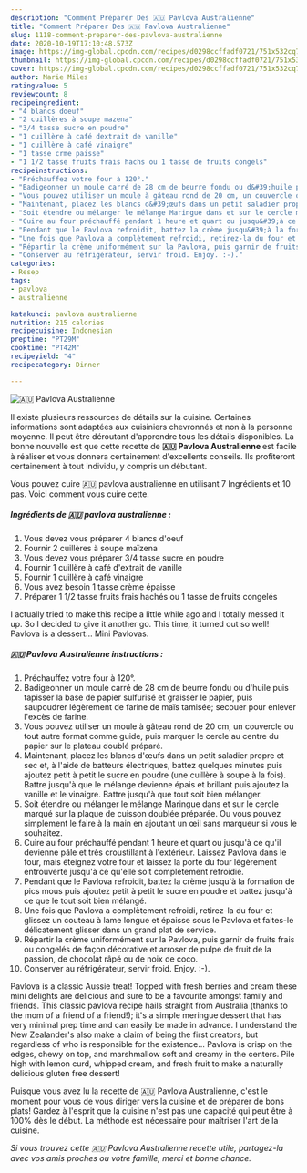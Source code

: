 ```yaml
---
description: "Comment Préparer Des 🇦🇺 ️Pavlova Australienne"
title: "Comment Préparer Des 🇦🇺 ️Pavlova Australienne"
slug: 1118-comment-preparer-des-pavlova-australienne
date: 2020-10-19T17:10:48.573Z
image: https://img-global.cpcdn.com/recipes/d0298ccffadf0721/751x532cq70/🇦🇺-️pavlova-australienne-photo-principale-de-la-recette.jpg
thumbnail: https://img-global.cpcdn.com/recipes/d0298ccffadf0721/751x532cq70/🇦🇺-️pavlova-australienne-photo-principale-de-la-recette.jpg
cover: https://img-global.cpcdn.com/recipes/d0298ccffadf0721/751x532cq70/🇦🇺-️pavlova-australienne-photo-principale-de-la-recette.jpg
author: Marie Miles
ratingvalue: 5
reviewcount: 8
recipeingredient:
- "4 blancs doeuf"
- "2 cuillères à soupe mazena"
- "3/4 tasse sucre en poudre"
- "1 cuillère à café dextrait de vanille"
- "1 cuillère à café vinaigre"
- "1 tasse crme paisse"
- "1 1/2 tasse fruits frais hachs ou 1 tasse de fruits congels"
recipeinstructions:
- "Préchauffez votre four à 120°."
- "Badigeonner un moule carré de 28 cm de beurre fondu ou d&#39;huile puis tapisser la base de papier sulfurisé et graisser le papier, puis saupoudrer légèrement de farine de maïs tamisée; secouer pour enlever l&#39;excès de farine."
- "Vous pouvez utiliser un moule à gâteau rond de 20 cm, un couvercle ou tout autre format comme guide, puis marquer le cercle au centre du papier sur le plateau doublé préparé."
- "Maintenant, placez les blancs d&#39;œufs dans un petit saladier propre et sec et, à l&#39;aide de batteurs électriques, battez quelques minutes puis ajoutez petit à petit le sucre en poudre (une cuillère à soupe à la fois). Battre jusqu&#39;à que le mélange devienne épais et brillant puis ajoutez la vanille et le vinaigre. Battre jusqu&#39;à que tout soit bien mélanger."
- "Soit étendre ou mélanger le mélange Maringue dans et sur le cercle marqué sur la plaque de cuisson doublée préparée. Ou vous pouvez simplement le faire à la main en ajoutant un œil sans marqueur si vous le souhaitez."
- "Cuire au four préchauffé pendant 1 heure et quart ou jusqu&#39;à ce qu&#39;il devienne pâle et très croustillant à l&#39;extérieur. Laissez Pavlova dans le four, mais éteignez votre four et laissez la porte du four légèrement entrouverte jusqu&#39;à ce qu&#39;elle soit complètement refroidie."
- "Pendant que le Pavlova refroidit, battez la crème jusqu&#39;à la formation de pics mous puis ajoutez petit à petit le sucre en poudre et battez jusqu&#39;à ce que le tout soit bien mélangé."
- "Une fois que Pavlova a complètement refroidi, retirez-la du four et glissez un couteau à lame longue et épaisse sous le Pavlova et faites-le délicatement glisser dans un grand plat de service."
- "Répartir la crème uniformément sur la Pavlova, puis garnir de fruits frais ou congelés de façon décorative et arroser de pulpe de fruit de la passion, de chocolat râpé ou de noix de coco."
- "Conserver au réfrigérateur, servir froid. Enjoy. :-)."
categories:
- Resep
tags:
- pavlova
- australienne

katakunci: pavlova australienne 
nutrition: 215 calories
recipecuisine: Indonesian
preptime: "PT29M"
cooktime: "PT42M"
recipeyield: "4"
recipecategory: Dinner

---
```



![🇦🇺 ️Pavlova Australienne](https://img-global.cpcdn.com/recipes/d0298ccffadf0721/751x532cq70/🇦🇺-️pavlova-australienne-photo-principale-de-la-recette.jpg)

Il existe plusieurs ressources de détails sur la cuisine. Certaines informations sont adaptées aux cuisiniers chevronnés et non à la personne moyenne. Il peut être déroutant d'apprendre tous les détails disponibles. La bonne nouvelle est que cette recette de <strong> 🇦🇺 ️Pavlova Australienne </strong> est facile à réaliser et vous donnera certainement d'excellents conseils. Ils profiteront certainement à tout individu, y compris un débutant.

<!--inarticleads1-->

Vous pouvez cuire 🇦🇺 ️pavlova australienne en utilisant 7 Ingrédients et 10 pas. Voici comment vous cuire cette.

##### Ingrédients de 🇦🇺 ️pavlova australienne :

1. Vous devez vous préparer 4 blancs d&#39;oeuf
1. Fournir 2 cuillères à soupe maïzena
1. Vous devez vous préparer 3/4 tasse sucre en poudre
1. Fournir 1 cuillère à café d&#39;extrait de vanille
1. Fournir 1 cuillère à café vinaigre
1. Vous avez besoin 1 tasse crème épaisse
1. Préparer 1 1/2 tasse fruits frais hachés ou 1 tasse de fruits congelés


I actually tried to make this recipe a little while ago and I totally messed it up. So I decided to give it another go. This time, it turned out so well! Pavlova is a dessert… Mini Pavlovas. 

<!--inarticleads2-->

##### 🇦🇺 ️Pavlova Australienne instructions :

1. Préchauffez votre four à 120°.
1. Badigeonner un moule carré de 28 cm de beurre fondu ou d&#39;huile puis tapisser la base de papier sulfurisé et graisser le papier, puis saupoudrer légèrement de farine de maïs tamisée; secouer pour enlever l&#39;excès de farine.
1. Vous pouvez utiliser un moule à gâteau rond de 20 cm, un couvercle ou tout autre format comme guide, puis marquer le cercle au centre du papier sur le plateau doublé préparé.
1. Maintenant, placez les blancs d&#39;œufs dans un petit saladier propre et sec et, à l&#39;aide de batteurs électriques, battez quelques minutes puis ajoutez petit à petit le sucre en poudre (une cuillère à soupe à la fois). Battre jusqu&#39;à que le mélange devienne épais et brillant puis ajoutez la vanille et le vinaigre. Battre jusqu&#39;à que tout soit bien mélanger.
1. Soit étendre ou mélanger le mélange Maringue dans et sur le cercle marqué sur la plaque de cuisson doublée préparée. Ou vous pouvez simplement le faire à la main en ajoutant un œil sans marqueur si vous le souhaitez.
1. Cuire au four préchauffé pendant 1 heure et quart ou jusqu&#39;à ce qu&#39;il devienne pâle et très croustillant à l&#39;extérieur. Laissez Pavlova dans le four, mais éteignez votre four et laissez la porte du four légèrement entrouverte jusqu&#39;à ce qu&#39;elle soit complètement refroidie.
1. Pendant que le Pavlova refroidit, battez la crème jusqu&#39;à la formation de pics mous puis ajoutez petit à petit le sucre en poudre et battez jusqu&#39;à ce que le tout soit bien mélangé.
1. Une fois que Pavlova a complètement refroidi, retirez-la du four et glissez un couteau à lame longue et épaisse sous le Pavlova et faites-le délicatement glisser dans un grand plat de service.
1. Répartir la crème uniformément sur la Pavlova, puis garnir de fruits frais ou congelés de façon décorative et arroser de pulpe de fruit de la passion, de chocolat râpé ou de noix de coco.
1. Conserver au réfrigérateur, servir froid. Enjoy. :-).


Pavlova is a classic Aussie treat! Topped with fresh berries and cream these mini delights are delicious and sure to be a favourite amongst family and friends. This classic pavlova recipe hails straight from Australia (thanks to the mom of a friend of a friend!); it&#39;s a simple meringue dessert that has very minimal prep time and can easily be made in advance. I understand the New Zealander&#39;s also make a claim of being the first creators, but regardless of who is responsible for the existence… Pavlova is crisp on the edges, chewy on top, and marshmallow soft and creamy in the centers. Pile high with lemon curd, whipped cream, and fresh fruit to make a naturally delicious gluten free dessert! 

<!--inarticleads1-->

<p>
Puisque vous avez lu la recette de 🇦🇺 ️Pavlova Australienne, c'est le moment pour vous de vous diriger vers la cuisine et de préparer de bons plats! Gardez à l'esprit que la cuisine n'est pas une capacité qui peut être à 100% dès le début. La méthode est nécessaire pour maîtriser l'art de la cuisine.
</p>

<p>
<i>Si vous trouvez cette 🇦🇺 ️Pavlova Australienne recette utile, partagez-la avec vos amis proches ou votre famille, merci et bonne chance.</i>
</p>
